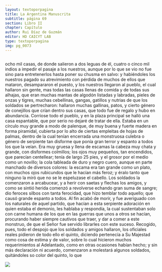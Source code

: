 ```yaml
---
layout: textoporpagina
title: La Argentina Manuscrita
subtitle: página 69
section: Libro II
chapter: Capítulo 
author: Rui Díaz de Guzmán
editor: HD CAICYT LAB
type: textoporpagina
img: pg_0073
---
```


<div class="row">
    <div class="column">
<p>ocho mil casas, de donde salieron a dos leguas de él, cuatro o cinco mil indios a impedir el pasaje a los nuestros, aunque por lo que se vio no fue sino para entretenerlos hasta poner su chusma en salvo: y habiéndoles los nuestros pagado su atrevimiento con pérdida de muchos de ellos que mataron, desampararon el puesto, y los nuestros llegaron al pueblo, el cual hallaron sin gente, mas todas las casas llenas de comida y de todas sus alhajas, que eran muchas mantas de algodón listadas y labradas, pieles de onzas y tigres, muchas cebellinas, gangas, gatillos y nutrias de que los soldados se pertrecharon: hallaron muchas gallinas, patos, y cierto género de conejillos que crían dentro sus casas, que todo fue de regalo y hubo en abundancia. Corriose todo el pueblo, y en la plaza principal se halló una casa espantable, que por serio no dejaré de tratar de ella. Estaba en un círculo muy grande a modo de palenque, de muy buena y fuerte madera en forma piramidal, cubierta por lo alto de ciertas empleitas de hojas de palmas, dentro de la cual tenían encerrada una monstruosa culebra o género de serpiente tan disforme que ponía gran terror y espanto a todos los que la veían. Era muy gruesa y llena de escamas la cabeza muy chata y grande, con disformes colmillos; los ojos muy pequeños, tan encendidos, que parecían centellear; tenía de largo 25 pies, y el grosor por el medio como un novillo; la cola tableada de duro y negro cuero, aunque en parte manchado de diversos colores: la escama era tan grande como un plato, con muchos ojos rubicundos que le hacían más feroz; y éralo tanto que ninguno la miró que no se le espeluzase el cabello. Los soldados la comenzaron a arcabucear, y a herir con saetas y flechas los amigos, y como se sintió herida comenzó a revolverse echando gran suma de sangre; dio feroces silbos con tanta ferocidad, que hizo temblar todo aquello; que causó grande espanto a todos. Al fin acabó de morir, y fue averiguado con los naturales de aquel partido, que hacían a esta serpiente adoración en quien estaba el demonio, les hablaba y respondía, la cual sustentaban solo con carne humana de los que en las guerras que unos a otros se hacían, procurando haber siempre cautivos que traer, y dar a comer a este monstruo, de que el Señor fue servido librarles con este suceso. Recogido, pues, todo el despojo que los soldados y amigos hallaron, los oficiales reales pidieron de todo ello el quinto, diciendo pertenecía a Su Majestad como cosa de estima y de valor, sobre lo cual hicieron muchos requerimientos al Adelantado, como en otras ocasiones habían hecho; y sin más declaración ni acuerdo, comenzaron a molestará algunos soldados, quitándoles so color del quinto, lo que</p></div>

<div class="column">
<a href="{{site.baseurl}}/assets/img/argentina_manuscrita/{{page.img}}.jpg"><img src="{{site.baseurl}}/assets/img/argentina_manuscrita/{{page.img}}.jpg"></a>
</div>
</div>